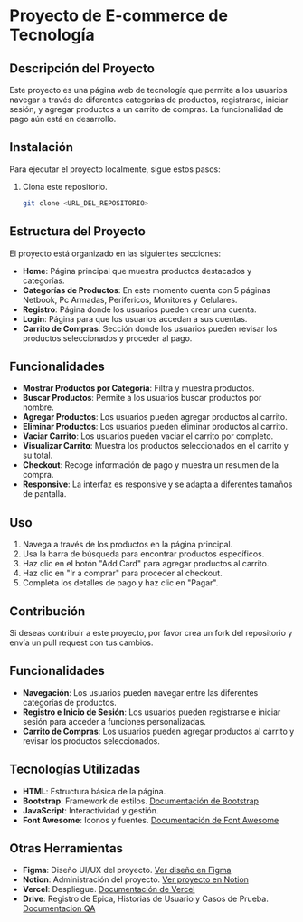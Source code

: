 #  Proyecto de E-commerce de Tecnología

## Descripción del Proyecto
Este proyecto es una página web de tecnología que permite a los usuarios navegar a través de diferentes categorías de productos, registrarse, iniciar sesión, y agregar productos a un carrito de compras. La funcionalidad de pago aún está en desarrollo.


## Instalación
Para ejecutar el proyecto localmente, sigue estos pasos:
1. Clona este repositorio.
   ```bash
   git clone <URL_DEL_REPOSITORIO>
   ```

## Estructura del Proyecto
El proyecto está organizado en las siguientes secciones:

- **Home**: Página principal que muestra productos destacados y categorías.
- **Categorías de Productos**: En este momento cuenta con 5 páginas Netbook, Pc Armadas, Perifericos, Monitores y Celulares.
- **Registro**: Página donde los usuarios pueden crear una cuenta.
- **Login**: Página para que los usuarios accedan a sus cuentas.
- **Carrito de Compras**: Sección donde los usuarios pueden revisar los productos seleccionados y proceder al pago.


## Funcionalidades

- **Mostrar Productos por Categoria**: Filtra y muestra productos.
- **Buscar Productos**: Permite a los usuarios buscar productos por nombre.
- **Agregar Productos**: Los usuarios pueden agregar productos al carrito.
- **Eliminar Productos**: Los usuarios pueden eliminar productos al carrito.
- **Vaciar Carrito**: Los usuarios pueden vaciar el carrito por completo.
- **Visualizar Carrito**: Muestra los productos seleccionados en el carrito y su total.
- **Checkout**: Recoge información de pago y muestra un resumen de la compra.
- **Responsive**: La interfaz es responsive y se adapta a diferentes tamaños de pantalla.



## Uso

1. Navega a través de los productos en la página principal.
2. Usa la barra de búsqueda para encontrar productos específicos.
3. Haz clic en el botón "Add Card" para agregar productos al carrito.
4. Haz clic en "Ir a comprar" para proceder al checkout.
5. Completa los detalles de pago y haz clic en "Pagar".

## Contribución

Si deseas contribuir a este proyecto, por favor crea un fork del repositorio y envía un pull request con tus cambios.



## Funcionalidades
- **Navegación**: Los usuarios pueden navegar entre las diferentes categorías de productos.
- **Registro e Inicio de Sesión**: Los usuarios pueden registrarse e iniciar sesión para acceder a funciones personalizadas.
- **Carrito de Compras**: Los usuarios pueden agregar productos al carrito y revisar los productos seleccionados.

## Tecnologías Utilizadas
- **HTML**: Estructura básica de la página.
- **Bootstrap**: Framework de estilos. [Documentación de Bootstrap](https://getbootstrap.com/docs/5.3/getting-started/introduction/)
- **JavaScript**: Interactividad y gestión.
- **Font Awesome**: Iconos y fuentes. [Documentación de Font Awesome](https://fontawesome.com/)

## Otras Herramientas
- **Figma**: Diseño UI/UX del proyecto. [Ver diseño en Figma](https://www.figma.com/design/Q8M0YmgWu4Jyv1SjNrEKjb/Untitled?node-id=0-1&t=PtSGC5jDJSdfvkEj-0)
- **Notion**: Administración del proyecto. [Ver proyecto en Notion](https://www.notion.so/Proyecto-CILSA-10650557828a80f3ab2ef4682662cda2)
- **Vercel**: Despliegue. [Documentación de Vercel](https://vercel.com/docs)
-  **Drive**: Registro de Epica, Historias de Usuario y Casos de Prueba. [Documentacion QA](https://docs.google.com/spreadsheets/d/1_PDrhl6WoNZKmb-U-FsrtrMOkRq5-v58/edit?usp=sharing&ouid=117237984882410915522&rtpof=true&sd=true)



